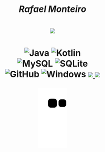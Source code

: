 <h1 align="center"><strong><em>Rafael Monteiro</em></strong>
	<br>
	<br>
	<img src="https://img.shields.io/badge/-Wizoh%237479-000?style=for-the-badge&amp;logo=Discord&amp;logoColor=white"/>
	<br>
</h1>
<h1 align="center">
	<img alt="Java" src="https://img.shields.io/badge/java-%23ED8B00.svg?&style=for-the-badge&logo=java&logoColor=white"/>
	<img alt="Kotlin" src="https://img.shields.io/badge/Kotlin-0095D5?&style=for-the-badge&logo=kotlin&logoColor=%23ffffff"/>
	<br>
	<img alt="MySQL" src="https://img.shields.io/badge/mysql-4c4c4c.svg?&style=for-the-badge&logo=mysql&logoColor=white"/>
	<img alt="SQLite" src="https://img.shields.io/badge/-SQLite-4287f5?style=for-the-badge&logo=sqlite&logoColor=23ffffff"/>
	<br>
	<img alt="GitHub" src="https://img.shields.io/badge/github%20-%23121011.svg?&style=for-the-badge&logo=github&logoColor%23ffffff"/>
	<img alt="Windows" src="https://img.shields.io/badge/-Windows-00A4EF?style=for-the-badge&logo=windows&logoColor=23ffffff"/>
  <a href="https://github.com/devWizoh">
  <img height="180em" src="https://github-readme-stats.vercel.app/api?username=devWizoh&show_icons=true&theme=dracula&include_all_commits=true&count_private=true"/>
  <img height="180em" src="https://github-readme-stats.vercel.app/api/top-langs/?username=devWizoh&layout=compact&langs_count=7&theme=dracula"/>
</div>
	</p>
 
  ![Snake animation](https://github.com/rafaballerini/rafaballerini/blob/output/github-contribution-grid-snake.svg)
 
</div>
</h1>
